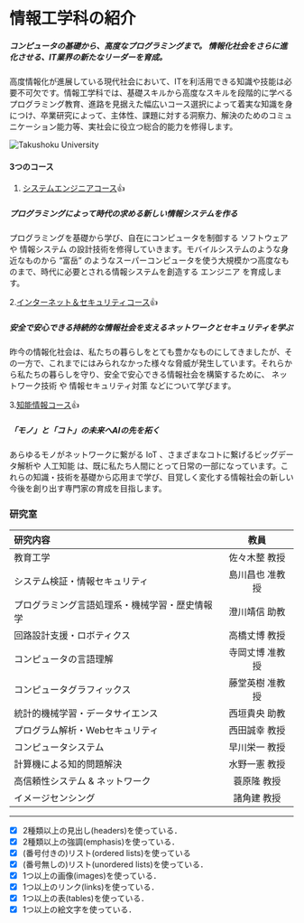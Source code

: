 # 情報工学科の紹介

<!-- Markdown記法を使って学科の紹介ページを作る -->
##### コンピュータの基礎から、高度なプログラミングまで。 情報化社会をさらに進化させる、IT業界の新たなリーダーを育成。
高度情報化が進展している現代社会において、ITを利活用できる知識や技能は必要不可欠です。情報工学科では、基礎スキルから高度なスキルを段階的に学べるプログラミング教育、進路を見据えた幅広いコース選択によって着実な知識を身につけ、卒業研究によって、主体性、課題に対する洞察力、解決のためのコミュニケーション能力等、実社会に役立つ総合的能力を修得します。

![Takushoku University](https://feng.takushoku-u.ac.jp/albums/abm00014693.jpg)

#### 3つのコース

1. [システムエンジニアコース](https://feng.takushoku-u.ac.jp/composition/cs.html#anchor01):+1:

##### プログラミングによって時代の求める新しい情報システムを作る

プログラミングを基礎から学び、自在にコンピュータを制御する ソフトウェア や 情報システム の設計技術を修得していきます。モバイルシステムのような身近なものから “富岳” のようなスーパーコンピュータを使う大規模かつ高度なものまで、時代に必要とされる情報システムを創造する エンジニア を育成します。

2.[インターネット＆セキュリティコース](https://feng.takushoku-u.ac.jp/composition/cs.html#anchor02):+1:

##### 安全で安心できる持続的な情報社会を支えるネットワークとセキュリティを学ぶ

昨今の情報化社会は、私たちの暮らしをとても豊かなものにしてきましたが、その一方で、これまでにはみられなかった様々な脅威が発生しています。それらから私たちの暮らしを守り、安全で安心できる情報社会を構築するために、 ネットワーク技術 や 情報セキュリティ対策 などについて学びます。

3.[知能情報コース](https://feng.takushoku-u.ac.jp/composition/cs.html#anchor03):+1:

##### 「モノ」と「コト」の未来へAIの先を拓く

あらゆるモノがネットワークに繋がる IoT 、さまざまなコトに繋げるビッグデータ解析や 人工知能 は、既に私たち人間にとって日常の一部になっています。これらの知識・技術を基礎から応用まで学び、目覚しく変化する情報社会の新しい今後を創り出す専門家の育成を目指します。

### 研究室

|研究内容|教員|
|:-----------|:---------------:|
|教育工学 |佐々木整 教授| 
|システム検証・情報セキュリティ |島川昌也 准教授| 
|プログラミング言語処理系・機械学習・歴史情報学|澄川靖信 助教| 
|回路設計支援・ロボティクス |高橋丈博 教授| 
|コンピュータの言語理解 |寺岡丈博 准教授| 
|コンピュータグラフィックス|藤堂英樹 准教授| 
|統計的機械学習・データサイエンス |西垣貴央 助教| 
|プログラム解析・Webセキュリティ|西田誠幸 教授|   
|コンピュータシステム |	早川栄一 教授| 
|計算機による知的問題解決 |水野一憲 教授| 
|高信頼性システム & ネットワーク|蓑原隆 教授| 
|イメージセンシング|諸角建 教授| 

***
<!-- この部分より上に記述を追加して下のチェックボックスで確認する -->
- [x] 2種類以上の見出し(headers)を使っている．
- [x] 2種類以上の強調(emphasis)を使っている．
- [x] (番号付きの)リスト(ordered lists)を使っている
- [x] (番号無しの)リスト(unordered lists)を使っている．
- [x] 1つ以上の画像(images)を使っている．
- [x] 1つ以上のリンク(links)を使っている．
- [x] 1つ以上の表(tables)を使っている．
- [x] 1つ以上の絵文字を使っている．
